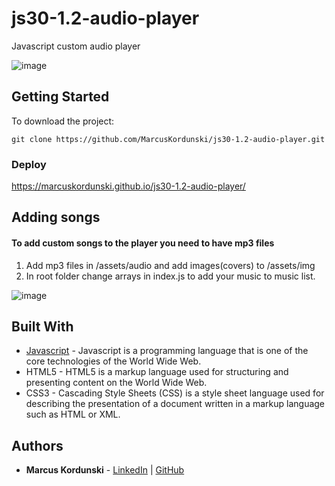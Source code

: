 # js30-1.2-audio-player
Javascript custom audio player

![image](https://user-images.githubusercontent.com/95471509/190904693-763aca19-b5f9-4450-b526-df98e7b64797.png)


## Getting Started
To download the project:
```
git clone https://github.com/MarcusKordunski/js30-1.2-audio-player.git
```
### Deploy
https://marcuskordunski.github.io/js30-1.2-audio-player/
## Adding songs
#### To add custom songs to the player you need to have mp3 files
1. Add mp3 files in /assets/audio and add images(covers) to /assets/img
2. In root folder change arrays in index.js to add your music to music list.

![image](https://user-images.githubusercontent.com/95471509/190903998-4510c30c-25d6-4e84-9c19-c2bbbfe16f25.png)
## Built With
* [Javascript](https://www.javascript.com/) - Javascript is a programming language that is one of the core technologies of the World Wide Web.
* HTML5 - HTML5 is a markup language used for structuring and presenting content on the World Wide Web.
* CSS3 - Cascading Style Sheets (CSS) is a style sheet language used for describing the presentation of a document written in a markup language such as HTML or XML.
## Authors

* **Marcus Kordunski** - 
[LinkedIn](https://www.linkedin.com/in/marcus-kordunski/) | 
[GitHub](https://github.com/MarcusKordunski)
